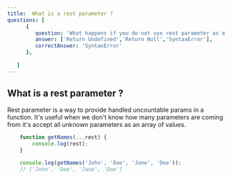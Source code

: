 ```yaml
---
title:  What is a rest parameter ?
questions: [
      {
         question: 'What happens if you do not use rest parameter as a last argument',
         answer: ['Return Undefined','Return Null','SyntaxError'],
         correctAnswer: 'SyntaxError'
      },
     
   ]
---
```

## What is a rest parameter ?

Rest parameter is a way to provide handled uncountable params in a function. It's useful when we don't know how many parameters are coming from it's accept all unknown parameters as an array of values.

```javascript
    function getNames(...rest) {
        console.log(rest);
    }

    console.log(getNames('John', 'Doe', 'Jane', 'Doe'));
    // ['John', 'Doe', 'Jane', 'Doe']
```
